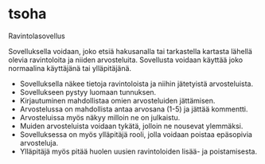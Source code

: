 # tsoha
Ravintolasovellus

Sovelluksella voidaan, joko etsiä hakusanalla tai tarkastella kartasta lähellä olevia ravintoloita ja niiden arvosteluita. Sovellusta voidaan käyttää joko normaalina käyttäjänä tai ylläpitäjänä.

- Sovelluksella näkee tietoja ravintoloista ja niihin jätetyistä arvosteluista.
- Sovellukseen pystyy luomaan tunnuksen.
- Kirjautuminen mahdollistaa omien arvosteluiden jättämisen.
- Arvostelussa on mahdollista antaa arvosana (1-5) ja jättää kommentti.
- Arvosteluissa myös näkyy milloin ne on julkaistu.
- Muiden arvosteluista voidaan tykätä, jolloin ne nousevat ylemmäksi.
- Sovelluksessa on myös ylläpitäjä rooli, jolla voidaan poistaa epäsopivia arvosteluja.
- Ylläpitäjä myös pitää huolen uusien ravintoloiden lisää- ja poistamisesta.

